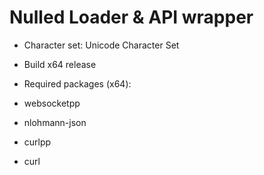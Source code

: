 # Nulled Loader & API wrapper

- Character set: Unicode Character Set
- Build x64 release

- Required packages (x64):
- websocketpp
- nlohmann-json
- curlpp
- curl

